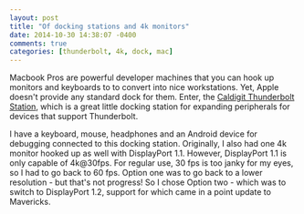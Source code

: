 ```yaml
---
layout: post
title: "Of docking stations and 4k monitors"
date: 2014-10-30 14:38:07 -0400
comments: true
categories: [thunderbolt, 4k, dock, mac]
---
```

Macbook Pros are powerful developer machines that you can hook up monitors and keyboards to to convert into nice workstations. Yet, Apple doesn't provide any standard dock for them. Enter, the [Caldigit Thunderbolt Station](http://www.caldigit.com/thunderboltstation/), which is a great little docking station for expanding peripherals for devices that support Thunderbolt.

I have a keyboard, mouse, headphones and an Android device for debugging connected to this docking station. Originally, I also had one 4k monitor hooked up as well with DisplayPort 1.1. However, DisplayPort 1.1 is only capable of 4k@30fps. For regular use, 30 fps is too janky for my eyes, so I had to go back to 60 fps. Option one was to go back to a lower resolution - but that's not progress!
So I chose Option two - which was to switch to DisplayPort 1.2, support for which came in a point update to Mavericks.
